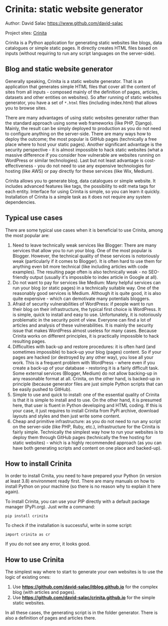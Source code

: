 # Crinita: static website generator
Author: David Salac <https://www.github.com/david-salac>

Project sites: [Crinita](https://crinita.com/)

Crinita is a Python application for generating static websites
like blogs, data catalogues or simple static pages. It directly
creates HTML files based on inputs (without requiring to run any script
languages on the server-side).

## Blog and static website generator
Generally speaking, Crinita is a static website generator. That is
an application that generates simple HTML files that cover all the
content of sites from all inputs - composed mainly of the
definition of pages, articles, datasets and other entities on websites).
So after running of static websites generator, you have a set of
`*.html` files (including index.html) that allows you to browse sites.

There are many advantages of using static websites generator rather
than the standard approach using some web frameworks (like PHP,
Django). Mainly, the result can be simply deployed to production
as you do not need to configure anything on the server-side. There
are many ways how to deploy the outcome; the most popular is
GitHub pages (technically a free place where to host your static
pages). Another significant advantage is the security perspective - it
is almost impossible to hack static websites (what a massive
difference if you consider how vulnerable are websites running on
WordPress or similar technologies). Last but not least advantage is
cost-effectiveness - you do not need to use any expensive technologies
for hosting (like AWS) or pay directly for these services (like Wix,
Medium). 

Crinita allows you to generate blog, data catalogues or simple website.
It includes advanced features like tags, the possibility to edit meta tags
for each entity. Interface for using Crinita is simple, so you can learn
it quickly. Installation of Crinita is a simple task as it does not
require any system dependencies.

## Typical use cases
There are some typical use cases when it is beneficial to use Crinita,
among the most popular are:
1. Need to leave technically weak services like Blogger: There are many
services that allow you to run your blog. One of the most popular is
Blogger. However, the technical quality of these services is notoriously
weak (particularly if it comes to Blogger). It is often hard to use them
for anything even bit more technical (like including articles with
code examples). The resulting page often is also technically weak - no
SEO-friendly output (usually it's impossible to index article in Google
at all).
2. Do not want to pay for services like Medium: Many helpful services
can run your blog (or static pages) in a technically suitable way. One
of the reasonably good services is Medium. Although it is quite good,
it is also quite expensive - which can demotivate many potentials bloggers.
3. Afraid of security vulnerabilities of WordPress: if people want to
run their blog on their infrastructure, the typical first choice is
WordPress. It is simple, quick to install and easy to use. Unfortunately,
it is notoriously problematic in the security point of view. Everyone can
find a lot of articles and analysis of these vulnerabilities. It is
mainly the security issue that makes WordPress almost useless for many
cases. Because Crinita works on different principles, it is practically
impossible to hack resulting pages.
4. Difficulties with back-up and restore procedures: it is often hard
(and sometimes impossible) to back-up your blog (pages) content. So if
your pages are hacked (or destroyed by any other way), you lose all your
work. This is a frequent problem with WordPress - where even if you create
a back-up of your database - restoring it is a fairly difficult task.
Some external services (Blogger, Medium) do not allow backing-up in any
reasonable format at all. Crinita, on the other hand, is backed-up in
principle (because generator files are just simple Python scripts that
can be easily pushed to GitHub).
5. Simple to use and quick to install: one of the essential quality of
Crinita is that it is simple to install and to use. On the other hand,
it is presumed here, that user is fluent in Python developing and HTML
coding. If this is your case, it just requires to install Crinita from
PyPi archive, download layouts and styles and then just write some content.
6. Cheap and primitive infrastructure: as you do not need to run any script
on the server-side (like PHP, Ruby, etc.), infrastructure for the Crinita
is fairly simple. Technically the simplest way how to run your websites
is to deploy them through GitHub pages (technically the free hosting
for static websites) - which is a highly recommended approach (as you
can have both generating scripts and content on one place and backed-up).

## How to install Crinita
In order to install Crnita, you need to have prepared your Python (in
version at least 3.8) environment ready first. There are many manuals
on how to install Python on your machine (so there is no reason why
to explain it here again).

To install Crinita, you can use your PIP
directly with a default package manager (PyPi.org). Just write
a command:
```
pip install crinita
```
To check if the installation is successful, write in some script:
```
import crinita as cr
```
If you do not see any error, it looks good.

## How to use Crinita
The simplest way where to start to generate your own websites
is to use the logic of existing ones:
1. Use **https://github.com/david-salac/itblog.github.io** for the
complex blog (with articles and pages).
2. Use **https://github.com/david-salac/crinita.github.io** for the
simple static websites.

In all these cases, the generating script is in the folder generator.
There is also a definition of pages and articles there.

